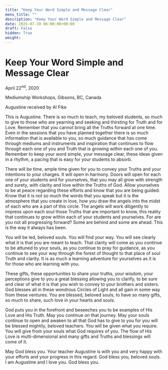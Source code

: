```yaml
---
title: "Keep Your Word Simple and Message Clear"
menu_title: ""
description: "Keep Your Word Simple and Message Clear"
date: 2025-07-30 06:00:00+00:00
draft: False
hidden: True
weight:
---
```

# Keep Your Word Simple and Message Clear

April 22<sup>nd</sup>, 2020

Mediumship Workshops, Gibsons, BC, Canada

Augustine received by Al Fike

This is Augustine. There is so much to teach, my beloved students, so much to give to those who are yearning and seeking and thirsting for Truth and for Love. Remember that you cannot bring all the Truths forward at one time. Even in the sessions that you have planned together there is so much information that is available to you, so much guidance that has come through mediums and instruments and inspiration that continues to flow through each one of you and Truth that is growing within each one of you. Remember to keep your word simple, your message clear, these ideas given in a rhythm, a pacing that is easy for your students to absorb.

There will be time, ample time given for you to convey your Truths and your intentions to your charges. It will open in harmony. Doors will open for each one of your students and for yourselves, that you may all grow with strength and surety, with clarity and love within the Truths of God. Allow yourselves to be at peace regarding these efforts and know that you are being guided. Know that it is not so much the words that you speak but it is the atmosphere that you create in love, how you draw the angels into the midst of each who are a part of this circle. The angels will work diligently to impress upon each soul those Truths that are important to know, this reality that continues to grow within each of your students and yourselves. For are you not all progressing forward? Some are behind and some are ahead. This is the way it always has been.

You will be led, beloved souls. You will find your way. You will see clearly what it is that you are meant to teach. That clarity will come as you continue to be attuned to your souls, as you continue to pray for guidance, as you continue to see your way through the forest of thought to that place of soul Truth and clarity. It is as much a learning adventure for yourselves as it is for those who are learning with you.

These gifts, these opportunities to share your truths, your wisdom, your perceptions give to you a great blessing allowing you to clarify, to be sure and clear of what it is that you wish to convey to your brothers and sisters. God blesses all in these wondrous Circles of Light and all gain in some way from these ventures. You are blessed, beloved souls, to have so many gifts, so much to share, such love in your hearts and souls.

 God puts you in the forefront and beseeches you to be examples of His Love and His Truth. May you continue on that journey. May your souls continue to open and awaken to all that God has to give to you for you will be blessed mightily, beloved teachers. You will be given what you require. You will give from your souls what God requires of you. The flow of His Love is multi-dimensional and many gifts and Truths and blessings will come of it.

May God bless you. Your teacher Augustine is with you and very happy with your efforts and your progress in this regard. God bless you, beloved souls. I am Augustine and I love you. God bless you.
